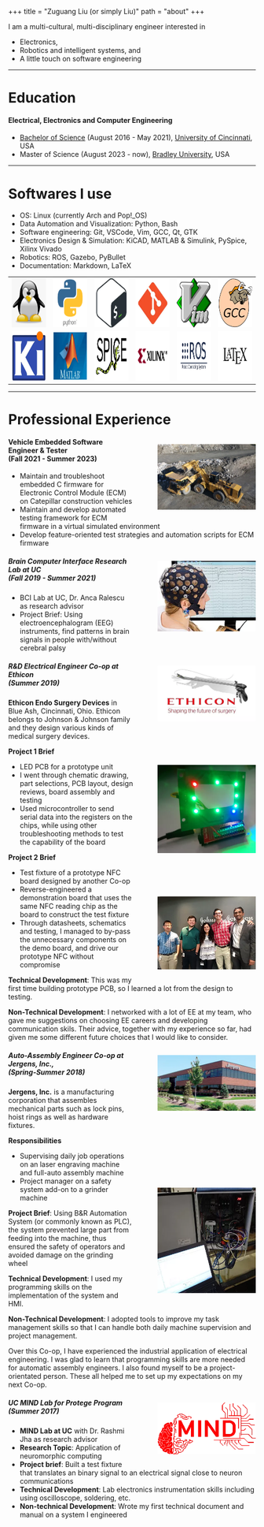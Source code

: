 +++
title = "Zuguang Liu (or simply Liu)"
path = "about"
+++

​I am a multi-cultural, multi-disciplinary engineer interested in

- Electronics,
- Robotics and intelligent systems, and
- A little touch on software engineering

---

# Education

#### Electrical, Electronics and Computer Engineering

- [Bachelor of Science](CeDiploma_BS_EE.pdf) (August 2016 - May 2021),
  [University of Cincinnati](https://www.uc.edu/), USA
- Master of Science (August 2023 - now), [Bradley
  University](https://www.bradley.edu/), USA

---

# Softwares I use

- OS: Linux (currently Arch and Pop!_OS)
- Data Automation and Visualization: Python, Bash
- Software engineering: Git, VSCode, Vim, GCC, Qt, GTK
- Electronics Design & Simulation: KiCAD, MATLAB & Simulink, PySpice, Xilinx
  Vivado
- Robotics: ROS, Gazebo, PyBullet
- Documentation: Markdown, LaTeX

<table>
  <tr>
    <td align="center"><img src="linux.webp"  alt="linux" width = 100px height = 100px ></td>
    <td align="center"><img src="python.webp" alt="python" width = 100px height = 100px></td>
    <td align="center"><img src="bash.webp" alt="bash" width = 100px height = 100px></td>
    <td align="center"><img src="git.webp" alt="git" width = 100px height = 100px></td>
    <td align="center"><img src="vim.webp" alt="pyspice" width = 100px height = 100px></td>
    <td align="center"><img src="gcc.webp" alt="pyspice" width = 100px height = 100px></td>
   </tr>
   <tr>
    <td align="center"><img src="kicad.webp" alt="kicad" width = 100px height = 100px></td>
    <td align="center"><img src="matlab.webp" alt="matlab" width = 100px height = 100px></td>
    <td align="center"><img src="pyspice.webp" alt="pyspice" width = 100px height = 100px></td>
    <td align="center"><img src="xilinx.webp" alt="xilinx" width = 100px height = 100px></td>
    <td align="center"><img src="ros.webp"  alt="markdown" width = 100px height = 100px ></td>
    <td align="center"><img src="latex.webp" alt="latex" width = 100px height = 100px></td>
  </tr>
</table>

---

# Professional Experience

<p style= "float:right; padding: 0px 0px 0px 50px;" >
<img src="cat-wl.webp" width=200>
</p>

#### Vehicle Embedded Software Engineer & Tester<br/>(Fall 2021 - Summer 2023)

- Maintain and troubleshoot embedded C firmware for Electronic Control Module
 (ECM) on Catepillar construction vehicles
- Maintain and develop automated testing framework for ECM firmware in a virtual
  simulated environment
- Develop feature-oriented test strategies and automation scripts for ECM firmware

<p style= "float:right; padding: 0px 0px 0px 50px;" >
<img src="bci.webp" width=200>
</p>

##### Brain Computer Interface Research Lab at UC<br/>(Fall 2019 - Summer 2021)

- BCI Lab at UC, Dr. Anca Ralescu as research advisor
- Project Brief: Using electroencephalogram (EEG) instruments, find patterns in
  brain signals in people with/without cerebral palsy

<p style= "float:right; padding: 0px 0px 0px 50px;" >
<img src="ethicon-site.webp"  width=200>
<br clear="all" /><br clear="all" /><br clear="all" /><br clear="all" />
<br clear="all" /><br clear="all" />
<img src="ethicon-pcb.webp" width=200>
<br clear="all" /><br clear="all" /><br clear="all" /><br clear="all" />
<br clear="all" /><br clear="all" />
<img src="ethicon-pic.webp" width=200>
</p>

##### R&D Electrical Engineer Co-op at Ethicon<br/>(Summer 2019)

**Ethicon Endo Surgery Devices** in Blue Ash, Cincinnati, Ohio. Ethicon belongs
to Johnson & Johnson family and they design various kinds of medical surgery
devices.

​**Project 1 Brief**

- LED PCB for a prototype unit
- I went through chematic drawing, part selections, PCB layout, design reviews,
  board assembly and testing
- Used microcontroller to send serial data into the registers on the chips, while
  using other troubleshooting methods to test the capability of the board

**Project 2 Brief**

- Test fixture of a prototype NFC board designed by another Co-op
- Reverse-engineered a demonstration board that uses the same NFC reading chip as
  the board to construct the test fixture
- Through datasheets, schematics and testing, I managed to by-pass the
  unnecessary components on the demo board, and drive our prototype NFC without
  compromise

**Technical Development**: This was my first time building prototype PCB, so I
learned a lot from the design to testing.

**Non-Technical Development**: I networked with a lot of EE at my team, who gave
me suggestions on choosing EE careers and developing communication skils. Their
advice, together with my experience so far, had given me some different future
choices that I would like to consider.

<p style= "float:right; padding: 0px 0px 0px 50px;" >
<img src="jergens-site.webp"  width=200>
<br clear="all" /><br clear="all" /><br clear="all" /><br clear="all" />
<br clear="all" /><br clear="all" /><br clear="all" /><br clear="all" />
<br clear="all" /><br clear="all" />
<img src="jergens-system.webp" width=200>
</p>

##### Auto-Assembly Engineer Co-op at Jergens, Inc., <br/>(Spring-Summer 2018)

**Jergens, Inc.** is a manufacturing corporation that assembles mechanical parts
such as lock pins, hoist rings as well as hardware fixtures.

**Responsibilities**
- Supervising daily job operations on an laser engraving machine and full-auto
  assembly machine
- Project manager on a safety system add-on to a grinder machine


**Project Brief**: Using B&R Automation System (or commonly known as PLC), the
system prevented large part from feeding into the machine, thus ensured the
safety of operators and avoided damage on the grinding wheel

**Technical Development**: I used my programming skills on the implementation of
the system and HMI.

**Non-Technical Development**: I adopted tools to improve my task management
skills so that I can handle both daily machine supervision and project management.

Over this Co-op, I have experienced the industrial application of electrical
engineering. I was glad to learn that programming skills are more needed for
automatic assembly engineers. I also found myself to be a project-orientated
person. These all helped me to set up my expectations on my next Co-op.

<p style= "float:right; padding: 0px 0px 0px 50px;" >
<img src="neuromorph.webp" width=200>
</p>

##### UC MIND Lab for Protege Program <br/>(Summer 2017)

- **MIND Lab at UC** with Dr. Rashmi Jha as research advisor
- **Research Topic**: Application of neuromorphic computing
- **Project brief**: Built a test fixture that translates an binary signal to an
  electrical signal close to neuron communications
- **Technical Development**: Lab electronics instrumentation skills including
  using oscilloscope, soldering, etc.
- **Non-technical Development**: Wrote my first technical document and manual on
  a system I engineered